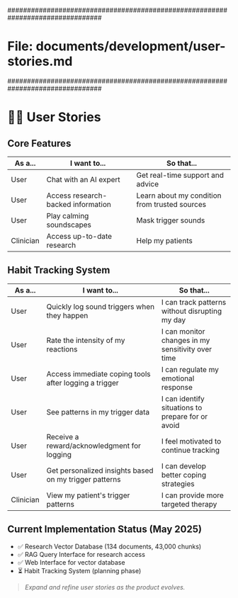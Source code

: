 <!-- File: documents/development/user-stories.md -->
################################################################################
# File: documents/development/user-stories.md
################################################################################
# 🧑‍💻 User Stories

## Core Features

| As a... | I want to... | So that... |
|---------|--------------|------------|
| User    | Chat with an AI expert | Get real-time support and advice |
| User    | Access research-backed information | Learn about my condition from trusted sources |
| User    | Play calming soundscapes | Mask trigger sounds |
| Clinician | Access up-to-date research | Help my patients |

## Habit Tracking System

| As a... | I want to... | So that... |
|---------|--------------|------------|
| User    | Quickly log sound triggers when they happen | I can track patterns without disrupting my day |
| User    | Rate the intensity of my reactions | I can monitor changes in my sensitivity over time |
| User    | Access immediate coping tools after logging a trigger | I can regulate my emotional response |
| User    | See patterns in my trigger data | I can identify situations to prepare for or avoid |
| User    | Receive a reward/acknowledgment for logging | I feel motivated to continue tracking |
| User    | Get personalized insights based on my trigger patterns | I can develop better coping strategies |
| Clinician | View my patient's trigger patterns | I can provide more targeted therapy |

## Current Implementation Status (May 2025)

- ✅ Research Vector Database (134 documents, 43,000 chunks)
- ✅ RAG Query Interface for research access
- ✅ Web Interface for vector database
- ⏳ Habit Tracking System (planning phase)

> _Expand and refine user stories as the product evolves._
